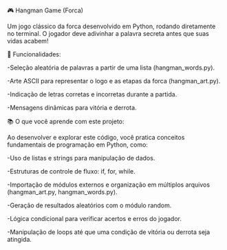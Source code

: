 🎮 Hangman Game (Forca)

Um jogo clássico da forca desenvolvido em Python, rodando diretamente no terminal. O jogador deve adivinhar a palavra secreta antes que suas vidas acabem!

🚀 Funcionalidades:

-Seleção aleatória de palavras a partir de uma lista (hangman_words.py).

-Arte ASCII para representar o logo e as etapas da forca (hangman_art.py).

-Indicação de letras corretas e incorretas durante a partida.

-Mensagens dinâmicas para vitória e derrota.

📚 O que você aprende com este projeto:

Ao desenvolver e explorar este código, você pratica conceitos fundamentais de programação em Python, como:

-Uso de listas e strings para manipulação de dados.

-Estruturas de controle de fluxo: if, for, while.

-Importação de módulos externos e organização em múltiplos arquivos (hangman_art.py, hangman_words.py).

-Geração de resultados aleatórios com o módulo random.

-Lógica condicional para verificar acertos e erros do jogador.

-Manipulação de loops até que uma condição de vitória ou derrota seja atingida.